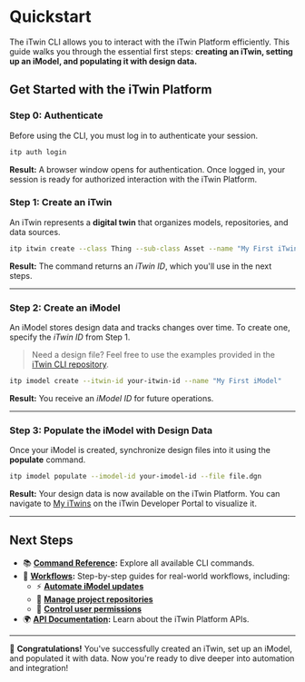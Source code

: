 # Quickstart

The iTwin CLI allows you to interact with the iTwin Platform efficiently. This guide walks you through the essential first steps: **creating an iTwin, setting up an iModel, and populating it with design data.**

## Get Started with the iTwin Platform

### Step 0: Authenticate

Before using the CLI, you must log in to authenticate your session.

```bash
itp auth login
```

**Result:** A browser window opens for authentication. Once logged in, your session is ready for authorized interaction with the iTwin Platform.

### Step 1: Create an iTwin

An iTwin represents a **digital twin** that organizes models, repositories, and data sources.

```bash
itp itwin create --class Thing --sub-class Asset --name "My First iTwin"
```

**Result:** The command returns an *iTwin ID*, which you'll use in the next steps.

---

### Step 2: Create an iModel

An iModel stores design data and tracks changes over time. To create one, specify the *iTwin ID* from Step 1. 

> Need a design file? Feel free to use the examples provided in the [iTwin CLI repository](https://github.com/iTwin/itwin-cli/tree/main/examples/datasets).

```bash
itp imodel create --itwin-id your-itwin-id --name "My First iModel"
```

**Result:** You receive an *iModel ID* for future operations.

---

### Step 3: Populate the iModel with Design Data

Once your iModel is created, synchronize design files into it using the **populate** command.

```bash
itp imodel populate --imodel-id your-imodel-id --file file.dgn
```

**Result:** Your design data is now available on the iTwin Platform. You can navigate to [My iTwins](https://developer.bentley.com/my-itwins/) on the iTwin Developer Portal to visualize it.

---

## Next Steps

- 📚 **[Command Reference](itp.md):** Explore all available CLI commands.
- 🔹 **[Workflows](workflows/overview.md):** Step-by-step guides for real-world workflows, including:
  - ⚡ **[Automate iModel updates](workflows/imodel-automate-update.md)**
  - 📂 **[Manage project repositories](workflows/itwin-add-repositories.md)**
  - 🔑 **[Control user permissions](workflows/itwin-group-access.md)**
- 🌍 **[API Documentation](https://developer.bentley.com/apis/#api-references):** Learn about the iTwin Platform APIs.

---

🎉 **Congratulations!** You've successfully created an iTwin, set up an iModel, and populated it with data. Now you're ready to dive deeper into automation and integration!
